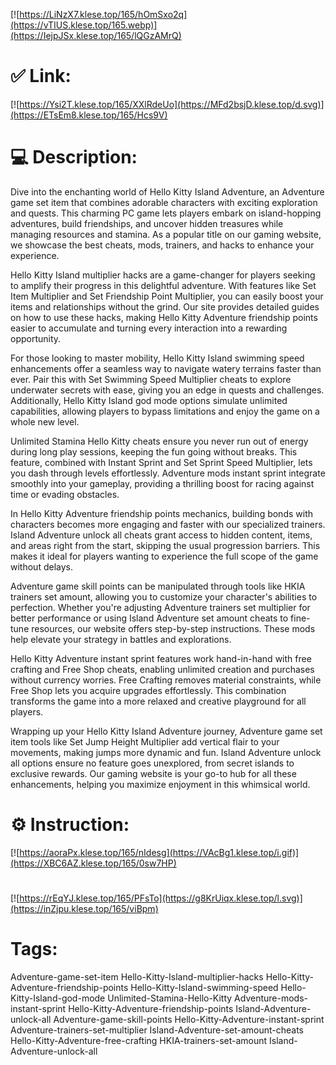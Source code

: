 [![https://LiNzX7.klese.top/165/hOmSxo2q](https://vTIUS.klese.top/165.webp)](https://IejpJSx.klese.top/165/lQGzAMrQ)
# ✅ Link:
[![https://Ysi2T.klese.top/165/XXlRdeUo](https://MFd2bsjD.klese.top/d.svg)](https://ETsEm8.klese.top/165/Hcs9V)
# 💻 Description:
Dive into the enchanting world of Hello Kitty Island Adventure, an Adventure game set item that combines adorable characters with exciting exploration and quests. This charming PC game lets players embark on island-hopping adventures, build friendships, and uncover hidden treasures while managing resources and stamina. As a popular title on our gaming website, we showcase the best cheats, mods, trainers, and hacks to enhance your experience.



Hello Kitty Island multiplier hacks are a game-changer for players seeking to amplify their progress in this delightful adventure. With features like Set Item Multiplier and Set Friendship Point Multiplier, you can easily boost your items and relationships without the grind. Our site provides detailed guides on how to use these hacks, making Hello Kitty Adventure friendship points easier to accumulate and turning every interaction into a rewarding opportunity.



For those looking to master mobility, Hello Kitty Island swimming speed enhancements offer a seamless way to navigate watery terrains faster than ever. Pair this with Set Swimming Speed Multiplier cheats to explore underwater secrets with ease, giving you an edge in quests and challenges. Additionally, Hello Kitty Island god mode options simulate unlimited capabilities, allowing players to bypass limitations and enjoy the game on a whole new level.



Unlimited Stamina Hello Kitty cheats ensure you never run out of energy during long play sessions, keeping the fun going without breaks. This feature, combined with Instant Sprint and Set Sprint Speed Multiplier, lets you dash through levels effortlessly. Adventure mods instant sprint integrate smoothly into your gameplay, providing a thrilling boost for racing against time or evading obstacles.



In Hello Kitty Adventure friendship points mechanics, building bonds with characters becomes more engaging and faster with our specialized trainers. Island Adventure unlock all cheats grant access to hidden content, items, and areas right from the start, skipping the usual progression barriers. This makes it ideal for players wanting to experience the full scope of the game without delays.



Adventure game skill points can be manipulated through tools like HKIA trainers set amount, allowing you to customize your character's abilities to perfection. Whether you're adjusting Adventure trainers set multiplier for better performance or using Island Adventure set amount cheats to fine-tune resources, our website offers step-by-step instructions. These mods help elevate your strategy in battles and explorations.



Hello Kitty Adventure instant sprint features work hand-in-hand with free crafting and Free Shop cheats, enabling unlimited creation and purchases without currency worries. Free Crafting removes material constraints, while Free Shop lets you acquire upgrades effortlessly. This combination transforms the game into a more relaxed and creative playground for all players.



Wrapping up your Hello Kitty Island Adventure journey, Adventure game set item tools like Set Jump Height Multiplier add vertical flair to your movements, making jumps more dynamic and fun. Island Adventure unlock all options ensure no feature goes unexplored, from secret islands to exclusive rewards. Our gaming website is your go-to hub for all these enhancements, helping you maximize enjoyment in this whimsical world.

# ⚙️ Instruction:
[![https://aoraPx.klese.top/165/nIdesg](https://VAcBg1.klese.top/i.gif)](https://XBC6AZ.klese.top/165/0sw7HP)
#
[![https://rEqYJ.klese.top/165/PFsTo](https://g8KrUiqx.klese.top/l.svg)](https://inZjpu.klese.top/165/viBpm)
# Tags:
Adventure-game-set-item Hello-Kitty-Island-multiplier-hacks Hello-Kitty-Adventure-friendship-points Hello-Kitty-Island-swimming-speed Hello-Kitty-Island-god-mode Unlimited-Stamina-Hello-Kitty Adventure-mods-instant-sprint Hello-Kitty-Adventure-friendship-points Island-Adventure-unlock-all Adventure-game-skill-points Hello-Kitty-Adventure-instant-sprint Adventure-trainers-set-multiplier Island-Adventure-set-amount-cheats Hello-Kitty-Adventure-free-crafting HKIA-trainers-set-amount Island-Adventure-unlock-all






